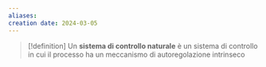 ```yaml
---
aliases: 
creation date: 2024-03-05
---
```


>[!definition]
>Un **sistema di controllo naturale** è un sistema di controllo in cui il processo ha un meccanismo di autoregolazione intrinseco